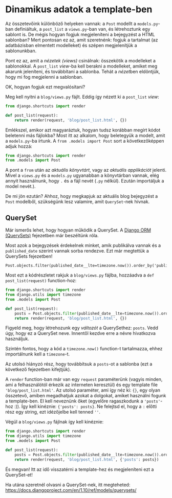 # Dinamikus adatok a template-ben

Az összetevőink különböző helyeken vannak: a `Post` modellt a `models.py`-ban definiáltuk, a `post_list` a `views.py`-ban van, és létrehoztunk egy sablont is. De mégis hogyan fogjuk megjeleníteni a bejegyzést a HTML sablonban? Mert pontosan ez az, amit szeretnénk: fogjuk a tartalmat (az adatbázisban elmentett modelleket) és szépen megjelenítjük a sablonunkban.

Pont ez az, amit a *nézetek (views)* csinálnak: összekötik a modelleket a sablonokkal. A `post_list` *view*-ba kell berakni a modelleket, amiket meg akarunk jeleníteni, és továbbítani a sablonba. Tehát a *nézet*ben eldöntjük, hogy mi fog megjelenni a sablonban.

OK, hogyan fogjuk ezt megvalósítani?

Meg kell nyitni a `blog/views.py` fájlt. Eddig így nézett ki a `post_list` *view*:

```python
from django.shortcuts import render

def post_list(request):
    return render(request, 'blog/post_list.html', {})
```

Emlékszel, amikor azt magyaráztuk, hogyan tudsz korábban megírt kódot beletenni más fájlokba? Most itt az alkalom, hogy beletegyük a modelt, amit a `models.py`-ba írtunk. A `from .models import Post` sort a következőképpen adjuk hozzá:

```python
from django.shortcuts import render
from .models import Post
```

A pont a `from` után az *aktuális könyvtárt*, vagy az *aktuális applikációt* jelenti. Mivel a `views.py` és a `models.py` ugyanabban a könyvtárban vannak, elég annyit használnunk, hogy `.` és a fájl nevét (`.py` nélkül). Ezután importáljuk a model nevét.).

De mi jön ezután? Ahhoz, hogy megkapjuk az aktuális blog bejegyzést a `Post` modelből, szükségünk lesz valamire, amit `QuerySet`-nek hívnak.

## QuerySet

Már ismerős lehet, hogy hogyan működik a QuerySet. A [Django ORM (QuerySets)][1] fejezetben már beszéltünk róla.

 [1]: ../django_orm/README.md

Most azok a bejegyzések érdekelnek minket, amik publikálva vannak és a `published_date` szerint vannak sorba rendezve. Ezt már megtettük a QuerySets fejezetben!

    Post.objects.filter(published_date__lte=timezone.now()).order_by('published_date')
    

Most ezt a kódrészletet rakjuk a `blog/views.py` fájlba, hozzáadva a `def post_list(request)` function-hoz:

```python
from django.shortcuts import render
from django.utils import timezone
from .models import Post

def post_list(request):
    posts = Post.objects.filter(published_date__lte=timezone.now()).order_by('published_date')
    return render(request, 'blog/post_list.html', {})
```

Figyeld meg, hogy létrehozunk egy *változót* a QuerySethez: `posts`. Vedd úgy, hogy ez a QuerySet neve. Innentől kezdve erre a névre hivatkozva használjuk.

Szintén fontos, hogy a kód a `timezone.now()` function-t tartalmazza, ehhez importálnunk kell a `timezone`-t.

Az utolsó hiányzó rész, hogy továbbítsuk a `posts`-ot a sablonba (ezt a következő fejezetben kifejtjük).

A `render` function-ban már van egy `request` paraméterünk (vagyis minden, ami a felhasználótól érkezik az interneten keresztül) és egy template file `'blog/post_list.html'`. Az utolsó paraméter, ami így néz ki: `{}`, egy olyan összetevő, amiben megadhatjuk azokat a dolgokat, amiket használni fogunk a template-ben. El kell neveznünk őket (egyelőre ragaszkodunk a `'posts'`-hoz :)). Így kell kinéznie: `{'posts': posts}`. Ne felejtsd el, hogy a `:` előtti rész egy string, ezt idézőjelbe kell tenned `''`.

Végül a `blog/views.py` fájlnak így kell kinéznie:

```python
from django.shortcuts import render
from django.utils import timezone
from .models import Post

def post_list(request):
    posts = Post.objects.filter(published_date__lte=timezone.now()).order_by('published_date')
    return render(request, 'blog/post_list.html', {'posts': posts})
```

És megvan! Itt az idő visszatérni a template-hez és megjeleníteni ezt a QuerySet-et!

Ha utána szeretnél olvasni a QuerySet-nek, itt megteheted: https://docs.djangoproject.com/en/1.10/ref/models/querysets/